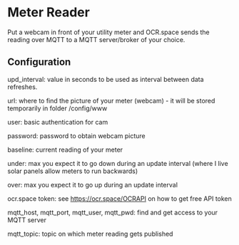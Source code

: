 # Meter Reader

Put a webcam in front of your utility meter and OCR.space sends the reading over MQTT to a MQTT server/broker of your choice.

## Configuration

upd_interval: value in seconds to be used as interval between data refreshes.

url: where to find the picture of your meter (webcam) - it will be stored temporarily in folder /config/www

user: basic authentication for cam

password: password to obtain webcam picture

baseline: current reading of your meter

under: max you expect it to go down during an update interval (where I live solar panels allow meters to run backwards)

over: max you expect it to go up during an update interval

ocr.space token: see https://ocr.space/OCRAPI on how to get free API token

mqtt_host, mqtt_port, mqtt_user, mqtt_pwd: find and get access to your MQTT server

mqtt_topic: topic on which meter reading gets published
